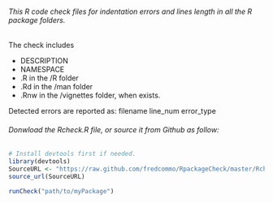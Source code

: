 ###### This R code check files for indentation errors and lines length in all the R package folders.
The check includes
- DESCRIPTION
- NAMESPACE
- .R in the /R folder
- .Rd in the /man folder
- .Rnw in the /vignettes folder, when exists.

Detected errors are reported as:
filename
line_num error_type

###### Donwload the Rcheck.R file, or source it from Github as follow:

```r
# Install devtools first if needed.
library(devtools)
SourceURL <- "https://raw.github.com/fredcommo/RpackageCheck/master/Rcheck.R"
source_url(SourceURL)

runCheck("path/to/myPackage")
```
